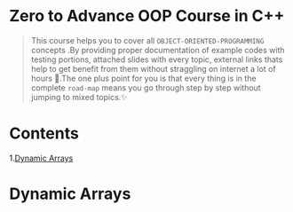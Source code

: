 <p align="center">
    <img src="/Some%20extra%20concepts/logo.jpg" style="height: 60vh; padding-left: 50vh;">
</p>

# Zero to Advance OOP Course in C++
>This course helps you to cover all `OBJECT-ORIENTED-PROGRAMMING` concepts .By providing proper documentation of example codes with testing portions, attached slides with every topic, external links thats help to get benefit from them without straggling on internet a lot of hours 🤔.The one plus point for you is that every thing is in the complete `road-map` means you go through step by step without jumping to mixed topics.✨

# Contents
 1.[Dynamic Arrays](#dynamic-arrays)

# Dynamic Arrays